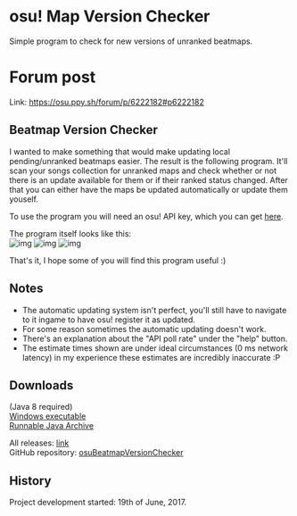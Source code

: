 # osu! Map Version Checker 
Simple program to check for new versions of unranked beatmaps.

# Forum post
Link: https://osu.ppy.sh/forum/p/6222182#p6222182

## Beatmap Version Checker

I wanted to make something that would make updating local pending/unranked beatmaps easier. The result is the following program. It'll scan your songs collection for unranked maps and check whether or not there is an update available for them or if their ranked status changed. After that you can either have the maps be updated automatically or update them youself.

To use the program you will need an osu! API key, which you can get [here](https://osu.ppy.sh/p/api]).

The program itself looks like this:<br>
![img](http://i.imgur.com/PQW4ktR.png)
![img](http://i.imgur.com/KZat5ZD.png)
![img](http://i.imgur.com/bzanBJD.png)

That's it, I hope some of you will find this program useful  :) 

## Notes
- The automatic updating system isn't perfect, you'll still have to navigate to it ingame to have osu! register it as updated.
- For some reason sometimes the automatic updating doesn't work.
- There's an explanation about the "API poll rate" under the "help" button.
- The estimate times shown are under ideal circumstances (0 ms network latency) in my experience these estimates are incredibly inaccurate  :P 

## Downloads
(Java 8 required)<br>
[Windows executable](https://github.com/RoanH/osuBeatmapVersionChecker/releases/download/v1.0/osuBeatmapVersionChecker-v1.0.exe)<br>
[Runnable Java Archive](https://github.com/RoanH/osuBeatmapVersionChecker/releases/download/v1.0/osuBeatmapVersionChecker-v1.0.jar)

All releases: [link](https://github.com/RoanH/osuBeatmapVersionChecker/releases)<br>
GitHub repository: [osuBeatmapVersionChecker](https://github.com/RoanH/osuBeatmapVersionChecker)

## History
Project development started: 19th of June, 2017.